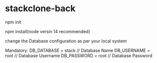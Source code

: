 # stackclone-back
npm init 

npm install(node versin 14 recommended)

change the Database configuration as per your local system


Mandatory:
DB_DATABASE = stack // Database Name
DB_USERNAME = root // Database Username
DB_PASSWORD = root // Database Password